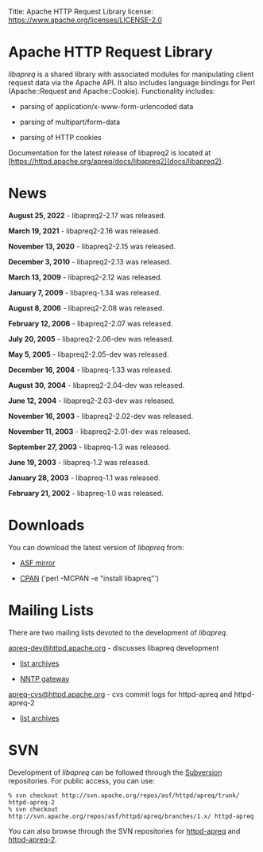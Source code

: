 Title: Apache HTTP Request Library
license: https://www.apache.org/licenses/LICENSE-2.0

# Apache HTTP Request Library #

*libapreq* is a shared library with associated modules for manipulating
client request data via the Apache API. It also includes language bindings
for Perl (Apache::Request and Apache::Cookie). Functionality includes:

- parsing of application/x-www-form-urlencoded data

- parsing of multipart/form-data

- parsing of HTTP cookies

Documentation for the latest release of libapreq2 is located at
[https://httpd.apache.org/apreq/docs/libapreq2](docs/libapreq2).

# News #

**August 25, 2022** - libapreq2-2.17 was released.

**March 19, 2021** - libapreq2-2.16 was released.

**November 13, 2020** - libapreq2-2.15 was released.

**December 3, 2010** - libapreq2-2.13 was released.

**March 13, 2009** - libapreq2-2.12 was released.

**January 7, 2009** - libapreq-1.34 was released.

**August 8, 2006** - libapreq2-2.08 was released.

**February 12, 2006** - libapreq2-2.07 was released.

**July 20, 2005** - libapreq2-2.06-dev was released.

**May 5, 2005** - libapreq2-2.05-dev was released.

**December 16, 2004** - libapreq-1.33 was released.

**August 30, 2004** - libapreq2-2.04-dev was released.

**June 12, 2004** - libapreq2-2.03-dev was released.

**November 16, 2003** - libapreq2-2.02-dev was released.

**November 11, 2003** - libapreq2-2.01-dev was released.

**September 27, 2003** - libapreq-1.3 was released.

**June 19, 2003** - libapreq-1.2 was released.

**January 28, 2003** - libapreq-1.1 was released.

**February 21, 2002** - libapreq-1.0 was released.

# Downloads #

You can download the latest version of *libapreq* from:

-  [ASF mirror](/apreq/download.cgi) 

-  [CPAN](http://search.cpan.org/search?mode=module&amp;query=libapreq)
('perl -MCPAN -e "install libapreq"')

# Mailing Lists #

There are two mailing lists devoted to the development of *libapreq*.

[apreq-dev@httpd.apache.org](mailto:apreq-dev-subscribe@httpd.apache.org) -
discusses libapreq development

-  [list
archives](http://marc.theaimsgroup.com/?l=apreq-dev&amp;r=1&amp;w=2) 

-  [NNTP gateway](nntp://news.gmane.org/gmane.comp.apache.apreq) 

[apreq-cvs@httpd.apache.org](mailto:apreq-cvs-subscribe@httpd.apache.org) -
cvs commit logs for httpd-apreq and httpd-apreq-2

-  [list
archives](http://marc.theaimsgroup.com/?l=apreq-cvs&amp;r=1&amp;w=2) 

# SVN #

Development of *libapreq* can be followed through the
[Subversion](http://subversion.apache.org/) repositories. For public access,
you can use:

    % svn checkout http://svn.apache.org/repos/asf/httpd/apreq/trunk/ httpd-apreq-2
    % svn checkout http://svn.apache.org/repos/asf/httpd/apreq/branches/1.x/ httpd-apreq

You can also browse through the SVN repositories for
[httpd-apreq](http://svn.apache.org/viewcvs.cgi/httpd/apreq/branches/1.x/)
and [httpd-apreq-2](http://svn.apache.org/viewcvs.cgi/httpd/apreq/trunk/).
